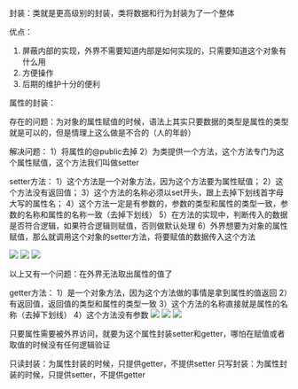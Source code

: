 封装：类就是更高级别的封装，类将数据和行为封装为了一个整体

优点：
1. 屏蔽内部的实现，外界不需要知道内部是如何实现的，只需要知道这个对象有什么用
2. 方便操作
3. 后期的维护十分的便利

属性的封装：

存在的问题：为对象的属性赋值的时候，语法上其实只要数据的类型是属性的类型就是可以的，但是情理上这么做是不合的（人的年龄）

解决问题：
1）将属性的@public去掉
2）为类提供一个方法，这个方法专门为这个属性赋值，这个方法我们叫做setter

setter方法：
1）这个方法是一个对象方法，因为这个方法要为属性赋值；
2）这个方法没有返回值；
3）这个方法的名称必须以set开头，跟上去掉下划线首字母大写的属性名；
4）这个方法一定是有参数的，参数的类型和属性的类型一致，参数的名称和属性的名称一致（去掉下划线）
5）在方法的实现中，判断传入的数据是否符合逻辑，如果符合逻辑则赋值，否则做默认处理
6）外界想要为对象的属性赋值，那么就调用这个对象的setter方法，将要赋值的数据传入这个方法

![](https://tva1.sinaimg.cn/large/0081Kckwly1gly3o30cn3j308o06v0u1.jpg)
![](https://tva1.sinaimg.cn/large/0081Kckwly1gly3oaai7pj309w08xabx.jpg)
![](https://tva1.sinaimg.cn/large/0081Kckwly1gly3ogduznj308k06s75l.jpg)

以上又有一个问题：在外界无法取出属性的值了

getter方法：
1）是一个对象方法，因为这个方法做的事情是拿到属性的值返回
2）有返回值，返回值的类型和属性的类型一致
3）这个方法的名称直接就是属性的名称（去掉下划线）
4）这个方法没有参数
![](https://tva1.sinaimg.cn/large/0081Kckwly1gly3on7kdlj303u00saa3.jpg)
![](https://tva1.sinaimg.cn/large/0081Kckwly1gly3oudea4j303u01yq33.jpg)
![](https://tva1.sinaimg.cn/large/0081Kckwly1gly3p1a4z4j309k01omxi.jpg)

只要属性需要被外界访问，就要为这个属性封装setter和getter，哪怕在赋值或者取值的时候没有任何逻辑验证

只读封装：为属性封装的时候，只提供getter，不提供setter
只写封装：为属性封装的时候，只提供setter，不提供getter